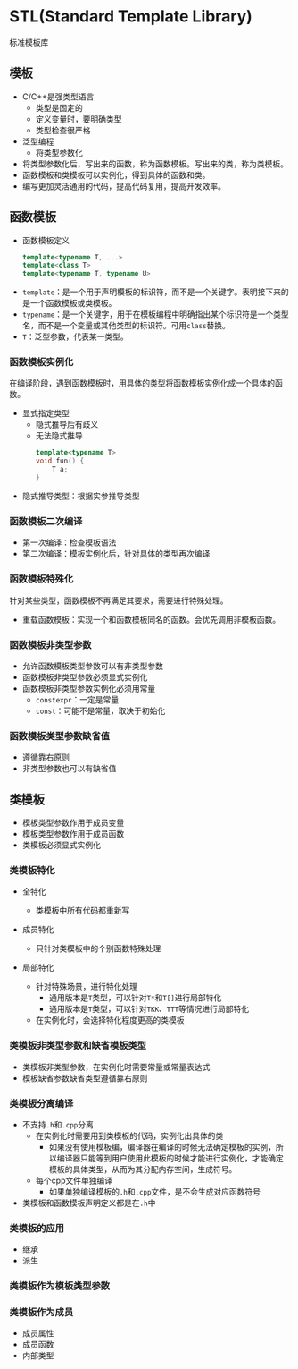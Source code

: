 # STL(Standard Template Library)
标准模板库

## 模板
* C/C++是强类型语言
  * 类型是固定的
  * 定义变量时，要明确类型
  * 类型检查很严格
* 泛型编程
  * 将类型参数化
* 将类型参数化后，写出来的函数，称为函数模板。写出来的类，称为类模板。
* 函数模板和类模板可以实例化，得到具体的函数和类。
* 编写更加灵活通用的代码，提高代码复用，提高开发效率。

## 函数模板
* 函数模板定义
  ```c++
  template<typename T, ...>
  template<class T>
  template<typename T, typename U>
  ```
* `template`：是一个用于声明模板的标识符，‌而不是一个关键字。‌表明接下来的是一个函数模板或类模板。
* `typename`：是一个关键字，‌用于在模板编程中明确指出某个标识符是一个类型名，‌而不是一个变量或其他类型的标识符。‌可用`class`替换。
* `T`：泛型参数，代表某一类型。

### 函数模板实例化
在编译阶段，遇到函数模板时，用具体的类型将函数模板实例化成一个具体的函数。
* 显式指定类型
  * 隐式推导后有歧义
  * 无法隐式推导
    ```c++
    template<typename T>
    void fun() {
        T a;
    }
    ```
* 隐式推导类型：根据实参推导类型

### 函数模板二次编译
* 第一次编译：检查模板语法
* 第二次编译：模板实例化后，针对具体的类型再次编译

### 函数模板特殊化
针对某些类型，函数模板不再满足其要求，需要进行特殊处理。
* 重载函数模板：实现一个和函数模板同名的函数。会优先调用非模板函数。

### 函数模板非类型参数
* 允许函数模板类型参数可以有非类型参数
* 函数模板非类型参数必须显式实例化
* 函数模板非类型参数实例化必须用常量
  * `constexpr`：一定是常量
  * `const`：可能不是常量，取决于初始化

### 函数模板类型参数缺省值
* 遵循靠右原则
* 非类型参数也可以有缺省值


## 类模板
* 模板类型参数作用于成员变量
* 模板类型参数作用于成员函数
* 类模板必须显式实例化

### 类模板特化
* 全特化
  * 类模板中所有代码都重新写
* 成员特化
  * 只针对类模板中的个别函数特殊处理

* 局部特化
  * 针对特殊场景，进行特化处理
    * 通用版本是`T`类型，可以针对`T*`和`T[]`进行局部特化
    * 通用版本是`T`类型，可以针对`TKK`、`TTT`等情况进行局部特化
  * 在实例化时，会选择特化程度更高的类模板

### 类模板非类型参数和缺省模板类型
* 类模板非类型参数，在实例化时需要常量或常量表达式
* 模板缺省参数缺省类型遵循靠右原则

### 类模板分离编译
* 不支持`.h`和`.cpp`分离
  * 在实例化时需要用到类模板的代码，实例化出具体的类
    * 如果没有使用模板编，编译器在编译的时候无法确定模板的实例，所以编译器只能等到用户使用此模板的时候才能进行实例化，才能确定模板的具体类型，从而为其分配内存空间，生成符号。
  * 每个cpp文件单独编译
    * 如果单独编译模板的`.h`和`.cpp`文件，是不会生成对应函数符号
* 类模板和函数模板声明定义都是在`.h`中

### 类模板的应用
* 继承
* 派生

### 类模板作为模板类型参数
### 类模板作为成员
* 成员属性
* 成员函数
* 内部类型






